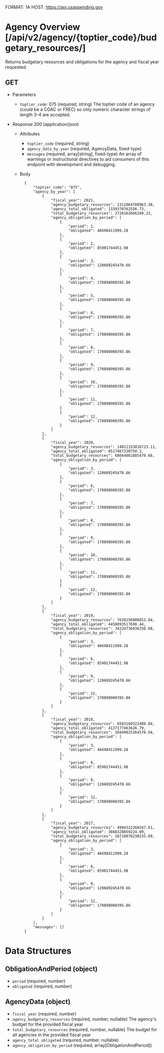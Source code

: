 FORMAT: 1A
HOST: https://api.usaspending.gov

# Agency Overview [/api/v2/agency/{toptier_code}/budgetary_resources/]

Returns budgetary resources and obligations for the agency and fiscal year requested.

## GET

+ Parameters
    + `toptier_code`: 075 (required, string)
        The toptier code of an agency (could be a CGAC or FREC) so only numeric character strings of length 3-4 are accepted.

+ Response 200 (application/json)
    + Attributes
        + `toptier_code` (required, string)
        + `agency_data_by_year` (required, AgencyData, fixed-type)
        + `messages` (required, array[string], fixed-type)
            An array of warnings or instructional directives to aid consumers of this endpoint with development and debugging.

    + Body

            {
                "toptier_code": "075",
                "agency_by_year": [
                    {
                        "fiscal_year": 2021,
                        "agency_budgetary_resources": 2312064788963.38,
                        "agency_total_obligated": 1330370762556.73,
                        "total_budgetary_resources": 2726162666269.23,
                        "agency_obligation_by_period": [
                            {
                                "period": 1,
                                "obligated": 46698411999.28
                            },
                            {
                                "period": 2,
                                "obligated": 85901744451.98
                            },
                            {
                                "period": 3,
                                "obligated": 120689245470.66
                            },
                            {
                                "period": 4,
                                "obligated": 170898908395.86
                            },
                            {
                                "period": 5,
                                "obligated": 170898908395.86
                            },
                            {
                                "period": 6,
                                "obligated": 170898908395.86
                            },
                            {
                                "period": 7,
                                "obligated": 170898908395.86
                            },
                            {
                                "period": 8,
                                "obligated": 170898908395.86
                            },
                            {
                                "period": 9,
                                "obligated": 170898908395.86
                            },
                            {
                                "period": 10,
                                "obligated": 170898908395.86
                            },
                            {
                                "period": 11,
                                "obligated": 170898908395.86
                            }
                            {
                                "period": 12,
                                "obligated": 170898908395.86
                            }
                        ]
                    },
                    {
                        "fiscal_year": 2020,
                        "agency_budgetary_resources": 14011153816723.11,
                        "agency_total_obligated": 8517467330750.3,
                        "total_budgetary_resources": 68664861885470.66,
                        "agency_obligation_by_period": [
                            {
                                "period": 3,
                                "obligated": 120689245470.66
                            },
                            {
                                "period": 6,
                                "obligated": 170898908395.86
                            },
                            {
                                "period": 7,
                                "obligated": 170898908395.86
                            },
                            {
                                "period": 8,
                                "obligated": 170898908395.86
                            },
                            {
                                "period": 9,
                                "obligated": 170898908395.86
                            },
                            {
                                "period": 10,
                                "obligated": 170898908395.86
                            },
                            {
                                "period": 11,
                                "obligated": 170898908395.86
                            }
                            {
                                "period": 12,
                                "obligated": 170898908395.86
                            }
                        ]
                    },
                    {
                        "fiscal_year": 2019,
                        "agency_budgetary_resources": 7639156008853.84,
                        "agency_total_obligated": 4458093517698.44,
                        "total_budgetary_resources": 34224736936338.08,
                        "agency_obligation_by_period": [
                            {
                                "period": 3,
                                "obligated": 46698411999.28
                            },
                            {
                                "period": 6,
                                "obligated": 85901744451.98
                            },
                            {
                                "period": 9,
                                "obligated": 120689245470.66
                            },
                            {
                                "period": 12,
                                "obligated": 170898908395.86
                            }
                        ]
                    },
                    {
                        "fiscal_year": 2018,
                        "agency_budgetary_resources": 6503160322408.84,
                        "agency_total_obligated": 4137177463626.79,
                        "total_budgetary_resources": 28449025364570.94,
                        "agency_obligation_by_period": [
                            {
                                "period": 3,
                                "obligated": 46698411999.28
                            },
                            {
                                "period": 6,
                                "obligated": 85901744451.98
                            },
                            {
                                "period": 9,
                                "obligated": 120689245470.66
                            },
                            {
                                "period": 12,
                                "obligated": 170898908395.86
                            }
                        ]
                    },
                    {
                        "fiscal_year": 2017,
                        "agency_budgetary_resources": 4994322260247.61,
                        "agency_total_obligated": 3668328859224.09,
                        "total_budgetary_resources": 18710078230235.09,
                        "agency_obligation_by_period": [
                            {
                                "period": 3,
                                "obligated": 46698411999.28
                            },
                            {
                                "period": 6,
                                "obligated": 85901744451.98
                            },
                            {
                                "period": 9,
                                "obligated": 120689245470.66
                            },
                            {
                                "period": 12,
                                "obligated": 170898908395.86
                            }
                        ]
                    }
                ],
                "messages": []
            }

# Data Structures

## ObligationAndPeriod (object)
+ `period` (required, number)
+ `obligated` (required, number)

## AgencyData (object)
+ `fiscal_year` (required, number)
+ `agency_budgetary_resources` (required, number, nullable)
    The agency's budget for the provided fiscal year
+ `total_budgetary_resources` (required, number, nullable)
    The budget for all agencies in the provided fiscal year
+ `agency_total_obligated` (required, number, nullable)
+ `agency_obligation_by_period` (required, array[ObligationAndPeriod])